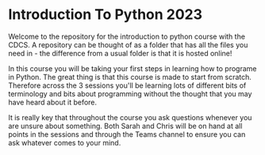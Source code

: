 # Introduction To Python 2023
Welcome to the repository for the introduction to python course with the CDCS. A repository can be thought of as a folder that has all the files you need in - the difference from a usual folder is that it is hosted online!

In this course you will be taking your first steps in learning how to programe in Python. The great thing is that this course is made to start from scratch. Therefore across the 3 sessions you'll be learning lots of different bits of terminology and bits about programming without the thought that you may have heard about it before. 

It is really key that throughout the course you ask questions whenever you are unsure about something. Both Sarah and Chris will be on hand at all points in the sessions and through the Teams channel to ensure you can ask whatever comes to your mind.
